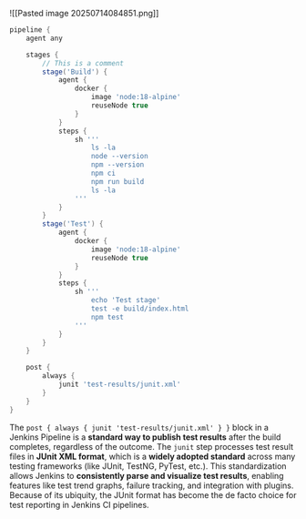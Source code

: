 ![[Pasted image 20250714084851.png]]

```groovy
pipeline {
    agent any

    stages {
		// This is a comment
        stage('Build') {
            agent {
                docker {
                    image 'node:18-alpine'
                    reuseNode true
                }
            }
            steps {
                sh '''
                    ls -la
                    node --version
                    npm --version
                    npm ci
                    npm run build
                    ls -la
                '''
            }
        }
        stage('Test') {
            agent {
                docker {
                    image 'node:18-alpine'
                    reuseNode true
                }
            }
            steps {
                sh '''
                    echo 'Test stage'
                    test -e build/index.html
                    npm test
                '''
            }   
        }
    }

    post {
        always {
            junit 'test-results/junit.xml'
        }
    }
}
```

The `post { always { junit 'test-results/junit.xml' } }` block in a Jenkins Pipeline is a **standard way to publish test results** after the build completes, regardless of the outcome. The `junit` step processes test result files in **JUnit XML format**, which is a **widely adopted standard** across many testing frameworks (like JUnit, TestNG, PyTest, etc.). This standardization allows Jenkins to **consistently parse and visualize test results**, enabling features like test trend graphs, failure tracking, and integration with plugins. Because of its ubiquity, the JUnit format has become the de facto choice for test reporting in Jenkins CI pipelines.

